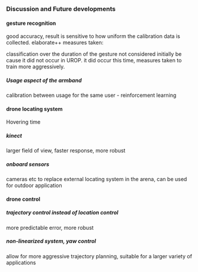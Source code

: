 ### Discussion and Future developments

#### gesture recognition

good accuracy, result is sensitive to how uniform the calibration data is collected. elaborate++ measures taken:

classification over the duration of the gesture not considered initially be cause it did not occur in UROP. it did occur this time, measures taken to train more aggressively.

##### Usage aspect of the armband

calibration between usage for the same user - reinforcement learning

#### drone locating system

Hovering time 

##### kinect

larger field of view, faster response, more robust

##### onboard sensors

cameras etc to replace external locating system in the arena, can be used for outdoor application

#### drone control

##### trajectory control instead of location control

more predictable error, more robust

##### non-linearized system, yaw control

allow for more aggressive trajectory planning, suitable for a larger variety of applications

### 


